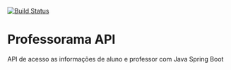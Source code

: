 [![Build Status](https://travis-ci.org/AndersonFerrigo/professorama-api.svg?branch=master)](https://travis-ci.org/AndersonFerrigo/professorama-api)
# Professorama API

API de acesso as informações de aluno e professor com Java Spring Boot
